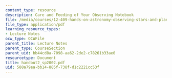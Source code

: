 ```yaml
---
content_type: resource
description: Care and Feeding of Your Observing Notebook
file: /media/courses/12-409-hands-on-astronomy-observing-stars-and-planets-spring-2002/588a79eabb14885f738fd1c2221cc53f_handout2_sp2002.pdf
file_type: application/pdf
learning_resource_types:
- Lecture Notes
ocw_type: OCWFile
parent_title: Lecture Notes
parent_type: CourseSection
parent_uid: bb44cd8a-7098-aa62-2de2-c78261b33ae0
resourcetype: Document
title: handout2_sp2002.pdf
uid: 588a79ea-bb14-885f-738f-d1c2221cc53f
---
```

